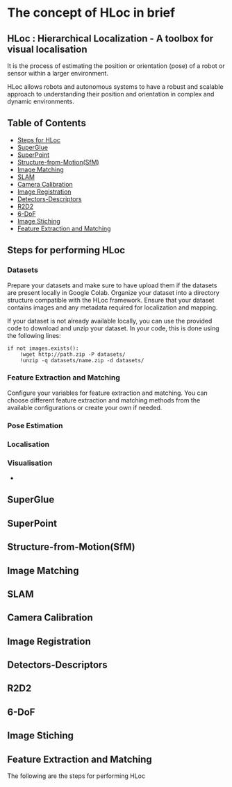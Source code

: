 # The concept of HLoc in brief

## HLoc : Hierarchical Localization - A toolbox for visual localisation
It is the process of estimating the position or orientation (pose) of a robot or sensor within a larger environment.

HLoc allows robots and autonomous systems to have a robust and scalable approach to understanding their position and orientation in complex and dynamic environments.

## Table of Contents
* [Steps for HLoc](#hloc-steps)
* [SuperGlue](#superglue)
* [SuperPoint](#superpoint)
* [Structure-from-Motion(SfM)](#SfM)
* [Image Matching](#image-matching)
* [SLAM](#slam)
* [Camera Calibration](#camera-calibration)
* [Image Registration](#image-registration)
* [Detectors-Descriptors](#detectors-descriptors)
* [R2D2](#r2d2)
* [6-DoF](#6dof)
* [Image Stiching](#image-stiching)
* [Feature Extraction and Matching](#feature-extraction-matching)

## Steps for performing HLoc
### Datasets

Prepare your datasets and make sure to have upload them if the datasets are present locally in Google Colab.
Organize your dataset into a directory structure compatible with the HLoc framework.
Ensure that your dataset contains images and any metadata required for localization and mapping.

If your dataset is not already available locally, you can use the provided code to download and unzip your dataset. In your code, this is done using the following lines:
```
if not images.exists():
    !wget http://path.zip -P datasets/
    !unzip -q datasets/name.zip -d datasets/
```  
  

  
### Feature Extraction and Matching

Configure your variables for feature extraction and matching.
You can choose different feature extraction and matching methods from the available configurations or create your own if needed.


### Pose Estimation

### Localisation
### Visualisation
* 
## SuperGlue
## SuperPoint
## Structure-from-Motion(SfM)
## Image Matching
## SLAM
## Camera Calibration
## Image Registration
## Detectors-Descriptors
## R2D2
## 6-DoF
## Image Stiching
## Feature Extraction and Matching

The following are the steps for performing HLoc 

